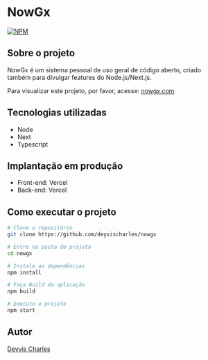 # NowGx
[![NPM](https://img.shields.io/npm/l/react)](https://github.com/deyvischarles/nowgx/blob/main/LICENSE)

## Sobre o projeto

NowGx é um sistema pessoal de uso geral de código aberto, criado também para divulgar features do Node.js/Next.js.

Para visualizar este projeto, por favor, acesse: [nowgx.com](https://nowgx.com)

## Tecnologias utilizadas
- Node
- Next
- Typescript

## Implantação em produção
- Front-end: Vercel
- Back-end: Vercel

## Como executar o projeto
```bash
# Clone o repositório
git clone https://github.com/deyvischarles/nowgx

# Entre na pasta do projeto
cd nowgx

# Instale as dependências
npm install

# Faça Build da aplicação
npm build

# Execute o projeto
npm start
```

## Autor
[Deyvis Charles](https://linkedin.com/in/deyvischarles)
